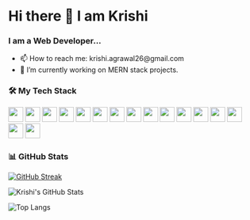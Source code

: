 <h1>Hi there 👋 I am Krishi</h1>
<h3>I am a Web Developer...</h3>
<ul>
  <li>📫 How to reach me: krishi.agrawal26@gmail.com</li>
  <li>🔭 I’m currently working on MERN stack projects.</li>


</ul>

### 🛠️ My Tech Stack

<p align="left">
  <img src="https://img.shields.io/badge/-Python-3776AB?style=flat-square&logo=python&logoColor=white" height="30px">
  <img src="https://img.shields.io/badge/-Flask-000000?style=flat-square&logo=flask&logoColor=white" height="30px">
  <img src="https://img.shields.io/badge/-JavaScript-F7DF1E?style=flat-square&logo=javascript&logoColor=black" height="30px">
  <img src="https://img.shields.io/badge/-HTML5-E34F26?style=flat-square&logo=html5&logoColor=white" height="30px">
  <img src="https://img.shields.io/badge/-CSS3-1572B6?style=flat-square&logo=css3&logoColor=white" height="30px">
  <img src="https://img.shields.io/badge/-Bootstrap-563D7C?style=flat-square&logo=bootstrap&logoColor=white" height="30px">
  <img src="https://img.shields.io/badge/-MySQL-4479A1?style=flat-square&logo=mysql&logoColor=white" height="30px">
  <img src="https://img.shields.io/badge/-Git-F05032?style=flat-square&logo=git&logoColor=white" height="30px">
  <img src="https://img.shields.io/badge/-GitHub-181717?style=flat-square&logo=github&logoColor=white" height="30px">
  <img src="https://img.shields.io/badge/-Docker-2496ED?style=flat-square&logo=docker&logoColor=white" height="30px">
  <img src="https://img.shields.io/badge/-Solidity-363636?style=flat-square&logo=solidity&logoColor=white" height="30px">
  <img src="https://img.shields.io/badge/-MongoDB-47A248?style=flat-square&logo=mongodb&logoColor=white" height="30px">
  <img src="https://img.shields.io/badge/-Node.js-339933?style=flat-square&logo=node.js&logoColor=white" height="30px">
  <img src="https://img.shields.io/badge/-Express.js-000000?style=flat-square&logo=express&logoColor=white" height="30px">
  <img src="https://img.shields.io/badge/-Vercel-000000?style=flat-square&logo=vercel&logoColor=white" height="30px">
  <img src="https://img.shields.io/badge/-Hardhat-F3E333?style=flat-square&logo=hardhat&logoColor=black" height="30px">
</p>


### 📊 GitHub Stats
[![GitHub Streak](https://streak-stats.demolab.com?user=krishi-agrawal&theme=radical&hide_border=true&date_format=M%20j%5B%2C%20Y%5D)](https://git.io/streak-stats)

![Krishi's GitHub Stats](https://github-readme-stats.vercel.app/api?username=krishi-agrawal&show_icons=true&theme=radical)

![Top Langs](https://github-readme-stats.vercel.app/api/top-langs/?username=krishi-agrawal&layout=compact&theme=radical)


<!--
**krishi-agrawal/krishi-agrawal** is a ✨ _special_ ✨ repository because its `README.md` (this file) appears on your GitHub profile.

Here are some ideas to get you started:

- 👯 I’m looking to collaborate on ...
-  Ask me about ...
- 😄 Pronouns: ...
- ⚡ Fun fact: ...
-->
